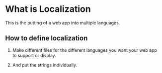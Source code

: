 # What is Localization

This is the putting of a web app into multiple languages.

## How to define localization

1. Make different files for the different languages you want your web app to support or display.

2. And put the strings individually.
